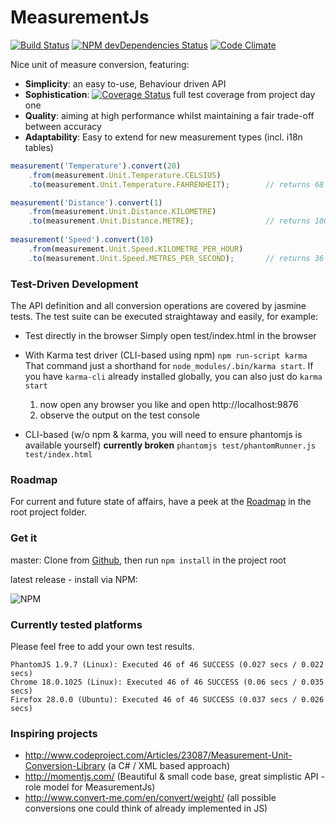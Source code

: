 #     MeasurementJs

[![Build Status](https://travis-ci.org/Philzen/measurement.js.svg?branch=master)](https://travis-ci.org/Philzen/measurement.js)
[![NPM devDependencies Status](https://david-dm.org/philzen/measurement.js/dev-status.svg?theme=shields.io)](https://david-dm.org/philzen/measurement.js#info=devDependencies)
[![Code Climate](https://codeclimate.com/github/Philzen/measurement.js.png)](https://codeclimate.com/github/Philzen/measurement.js)

Nice unit of measure conversion, featuring:
- __Simplicity__: an easy to-use, Behaviour driven API 
- __Sophistication__:  [![Coverage Status](https://coveralls.io/repos/Philzen/measurement.js/badge.png?branch=master)](https://coveralls.io/r/Philzen/measurement.js?branch=master) full test coverage from project day one
- __Quality__: aiming at high performance whilst maintaining a fair trade-off between accuracy 
- __Adaptability__: Easy to extend for new measurement types (incl. i18n tables)


``` js
measurement('Temperature').convert(20)
    .from(measurement.Unit.Temperature.CELSIUS)
    .to(measurement.Unit.Temperature.FAHRENHEIT);        // returns 68

measurement('Distance').convert(1)
    .from(measurement.Unit.Distance.KILOMETRE)
    .to(measurement.Unit.Distance.METRE);                // returns 1000
    
measurement('Speed').convert(10)
    .from(measurement.Unit.Speed.KILOMETRE_PER_HOUR)
    .to(measurement.Unit.Speed.METRES_PER_SECOND);       // returns 36
```


### Test-Driven Development

The API definition and all conversion operations are covered by jasmine tests. 
The test suite can be executed straightaway and easily, for example:

- Test directly in the browser
Simply open test/index.html in the browser

 - With Karma test driver (CLI-based using npm)
`npm run-script karma`
That command just a shorthand for `node_modules/.bin/karma start`. If you have
`karma-cli` already installed globally, you can also just do `karma start`
    1. now open any browser you like and open http://localhost:9876
    2. observe the output on the test console

 - CLI-based (w/o npm & karma, you will need to ensure phantomjs is available yourself)  **currently broken**
`phantomjs test/phantomRunner.js test/index.html`

### Roadmap

For current and future state of affairs, have a peek at the [Roadmap](ROADMAP.md) in the root project folder.

### Get it

master:  Clone from [Github](https://github.com/Philzen/measurement.js/), then run `npm install` in the project root

latest release - install via NPM:

  ![NPM](https://nodei.co/npm/measurementjs.png?downloads=true&stars=true)


### Currently tested platforms

Please feel free to add your own test results.

    PhantomJS 1.9.7 (Linux): Executed 46 of 46 SUCCESS (0.027 secs / 0.022 secs)
    Chrome 18.0.1025 (Linux): Executed 46 of 46 SUCCESS (0.06 secs / 0.035 secs)
    Firefox 28.0.0 (Ubuntu): Executed 46 of 46 SUCCESS (0.037 secs / 0.026 secs)


### Inspiring projects

- http://www.codeproject.com/Articles/23087/Measurement-Unit-Conversion-Library (a C# / XML based approach)
- http://momentjs.com/ (Beautiful & small code base, great simplistic API - role model for MeasurementJs)
- http://www.convert-me.com/en/convert/weight/ (all possible conversions one could think of already implemented in JS)
